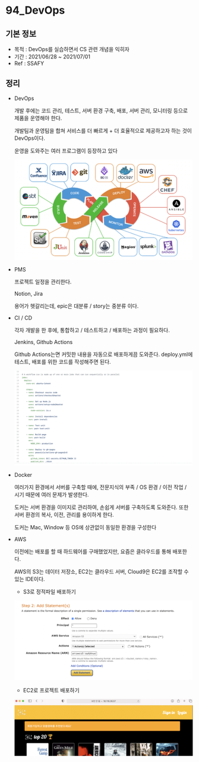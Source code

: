 # 94_DevOps

## 기본 정보

- 목적 : DevOps를 실습하면서 CS 관련 개념을 익히자
- 기간 : 2021/06/28 ~ 2021/07/01
- Ref : SSAFY

## 정리

- DevOps

  개발 후에는 코드 관리, 테스트, 서버 환경 구축, 배포, 서버 관리, 모니터링 등으로 제품을 운영해야 한다.

  개발팀과 운영팀을 합쳐 서비스를 더 빠르게 + 더 효율적으로 제공하고자 하는 것이 DevOps이다.

  운영을 도와주는 여러 프로그램이 등장하고 있다

  ![DevOps](README.asset/DevOps.png)

- PMS

  프로젝트 일정을 관리한다.

  Notion, Jira

  용어가 헷갈리는데, epic은 대분류 / story는 중분류 이다.

- CI / CD

  각자 개발을 한 후에, 통합하고 / 테스트하고 / 배포하는 과정이 필요하다.

  Jenkins, Github Actions

  Github Actions는면 커밋한 내용을 자동으로 배포하게끔 도와준다. deploy.yml에 테스트, 배포를 위한 코드를 작성해주면 된다. 

  ![deployyml](README.asset/deployyml.png)

- Docker

  여러가지 환경에서 서버를 구축할 때에, 전문지식의 부족 / OS 환경 / 이전 작업 / 시기 때문에 여러 문제가 발생한다.

  도커는 서버 환경을 이미지로 관리하여, 손쉽게 서버를 구축하도록 도와준다. 또한 서버 환경의 복사, 이전, 관리를 용이하게 한다.

  도커는 Mac, Window 등 OS에 상관없이 동일한 환경을 구성한다

- AWS

  이전에는 배포를 할 때 하드웨어를 구매했었지만, 요즘은 클라우드를 통해 배포한다.

  AWS의 S3는 데이터 저장소, EC2는 클라우드 서버, Cloud9은 EC2를 조작할 수 있는 IDE이다.

  - S3로 정적파일 배포하기

  ![S3](README.asset/S3.png)

  - EC2로 프로젝트 배포하기

  ![EC2](README.asset/EC2.png) 

